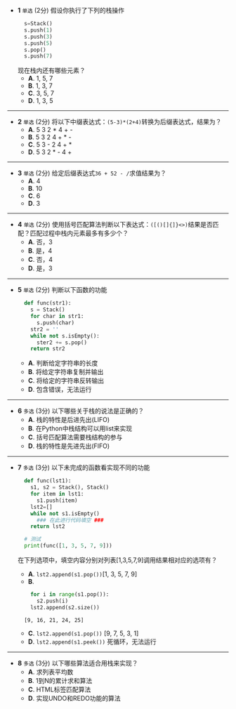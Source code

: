 - **1** `单选` (2分)‍ 假设你执行了下列的栈操作
  ```python
    s=Stack()
    s.push(1)
    s.push(3)
    s.push(5)
    s.pop()
    s.push(7)
  ```
  现在栈内还有哪些元素？
  - **A**. 1, 5, 7
  - **B**. 1, 3, 7
  - **C**. 3, 5, 7
  - **D**. 1, 3, 5
---
- **2** `单选` (2分)‍ 将以下中缀表达式：`(5-3)*(2+4)`转换为后缀表达式，结果为？
  - **A**. 5 3 2 * 4 + -
  - **B**. 5 3 2 4 + * -
  - **C**. 5 3 - 2 4 + *
  - **D**. 5 3 2 * - 4 +
---
- **3** `单选` (2分)‍ 给定后缀表达式`36 + 52 - /`求值结果为？
  - **A**. 4
  - **B**. 10
  - **C**. 6
  - **D**. 3
---
- **4** `单选` (2分)‍ 使用括号匹配算法判断以下表达式：`([()[]{]}<>)`结果是否匹配？匹配过程中栈内元素最多有多少个？
  - **A**. 否，3
  - **B**. 是，4
  - **C**. 否，4
  - **D**. 是，3
---
- **5** `单选` (2分)‍ 判断以下函数的功能
  ```python
    def func(str1):
      s = Stack()
      for char in str1:
        s.push(char)
      str2 = ''
      while not s.isEmpty():
        ster2 += s.pop()
      return str2
  ```
  - **A**. 判断给定字符串的长度
  - **B**. 将给定字符串复制并输出
  - **C**. 将给定的字符串反转输出
  - **D**. 包含错误，无法运行
---
- **6** `多选` (3分)‍ 以下哪些关于栈的说法是正确的？
  - **A**. 栈的特性是后进先出(LIFO)
  - **B**. 在Python中栈结构可以用list来实现
  - **C**. 括号匹配算法需要栈结构的参与
  - **D**. 栈的特性是先进先出(FIFO)
---
- **7** `多选` (3分)‍ 以下未完成的函数看实现不同的功能
  ```python
    def func(lst1):
      s1, s2 = Stack(), Stack()
      for item in lst1:
        s1.push(item)
      lst2=[]
      while not s1.isEmpty()
        ### 在此进行代码填空 ###
      return lst2

    # 测试
    print(func([1, 3, 5, 7, 9]))
  ```
  在下列选项中，填空内容分别对列表[1,3,5,7,9]调用结果相对应的选项有？
  - **A**. `lst2.append(s1.pop())`[1, 3, 5, 7, 9]
  - **B**. 
  ``` python
      for i in range(s1.pop()):
        s2.push(i)
      lst2.append(s2.size())
  ```
  
        [9, 16, 21, 24, 25]
  - **C**. `lst2.append(s1.pop())` [9, 7, 5, 3, 1]
  - **D**. `lst2.append(s1.peek())` 死循环，无法运行
---
- **8** `多选` (3分)‍ 以下哪些算法适合用栈来实现？
  - **A**. 求列表平均数
  - **B**. 1到N的累计求和算法
  - **C**. HTML标签匹配算法
  - **D**. 实现UNDO和REDO功能的算法
